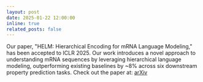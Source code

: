 ```yaml
---
layout: post
date: 2025-01-22 12:00:00
inline: true
related_posts: false
---
```

Our paper, "HELM: Hierarchical Encoding for mRNA Language Modeling," has been accepted to ICLR 2025. Our work introduces a novel approach to understanding mRNA sequences by leveraging hierarchical language modeling, outperforming existing baselines by ~8% across six downstream property prediction tasks. Check out the paper at: <a href="https://arxiv.org/abs/2410.12459">arXiv</a>
